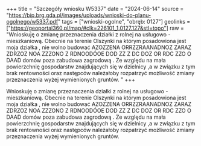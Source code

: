 +++
title = "Szczegóły wniosku W5337"
date = "2024-06-14"
source = "https://bip.brg.gda.pl/images/uploads/wnioski-do-planu-ogolnego/w5337.pdf"
tags = ["wnioski-ogolne", "obręb: 0127"]
geolinks = ["https://geoportal360.pl/map/#clk=226101_1.0127.127&stl=topo"]
raw = "Wnioskuję o zmianę przeznaczenia działki z rolnej na usługowo -mieszkaniową. Obecnie na terenie Olszynki na którym posadowiona jest moja działka , nie wolno budować AZOZZENA  ORRZZRAANADNOZ ZARAZ ZDRZOZ NOA ZZZONO Z RDNOODÓOE DOD ZZ Z DC DOZ OR RDC ZZO O DAAD domów poza zabudowa zagrodową . Ze względu na mała powierzchnię gospodarstw znajdujących się w dzielnicy ,a w związku z tym brak rentowności oraz następców należałoby rozpatrzyć możliwość zmiany przeznaczenia wyżej wymienionych gruntów. "
+++

Wnioskuję o zmianę przeznaczenia działki z rolnej na usługowo -mieszkaniową.
Obecnie na terenie Olszynki na którym posadowiona jest moja działka , nie wolno budować
AZOZZENA  ORRZZRAANADNOZ ZARAZ ZDRZOZ NOA ZZZONO Z RDNOODÓOE DOD ZZ Z DC DOZ OR RDC ZZO O DAAD
domów poza zabudowa zagrodową . Ze względu na mała powierzchnię gospodarstw
znajdujących się w dzielnicy ,a w związku z tym brak rentowności oraz następców należałoby
rozpatrzyć możliwość zmiany przeznaczenia wyżej wymienionych gruntów.



